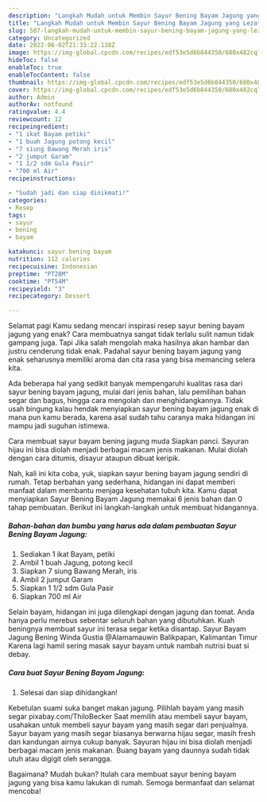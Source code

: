 ```yaml
---
description: "Langkah Mudah untuk Membin Sayur Bening Bayam Jagung yang Lezat"
title: "Langkah Mudah untuk Membin Sayur Bening Bayam Jagung yang Lezat"
slug: 507-langkah-mudah-untuk-membin-sayur-bening-bayam-jagung-yang-lezat
category: Uncategorized
date: 2022-06-02T21:33:22.138Z
image: https://img-global.cpcdn.com/recipes/edf53e5d6b844350/680x482cq70/sayur-bening-bayam-jagung-foto-resep-utama.jpg
hideToc: false
enableToc: true
enableTocContent: false
thumbnail: https://img-global.cpcdn.com/recipes/edf53e5d6b844350/680x482cq70/sayur-bening-bayam-jagung-foto-resep-utama.jpg
cover: https://img-global.cpcdn.com/recipes/edf53e5d6b844350/680x482cq70/sayur-bening-bayam-jagung-foto-resep-utama.jpg
author: Admin
authorAv: notfound
ratingvalue: 4.4
reviewcount: 12
recipeingredient:
- "1 ikat Bayam petiki"
- "1 buah Jagung potong kecil"
- "7 siung Bawang Merah iris"
- "2 jumput Garam"
- "1 1/2 sdm Gula Pasir"
- "700 ml Air"
recipeinstructions:

- "Sudah jadi dan siap dinikmati!"
categories:
- Resep
tags:
- sayur
- bening
- bayam

katakunci: sayur bening bayam 
nutrition: 112 calories
recipecuisine: Indonesian
preptime: "PT28M"
cooktime: "PT54M"
recipeyield: "3"
recipecategory: Dessert

---
```



Selamat pagi Kamu sedang mencari inspirasi resep sayur bening bayam jagung yang enak? Cara membuatnya sangat tidak terlalu sulit namun tidak gampang juga. Tapi Jika salah mengolah maka hasilnya akan hambar dan justru cenderung tidak enak. Padahal sayur bening bayam jagung yang enak seharusnya memiliki aroma dan cita rasa yang bisa memancing selera kita.


Ada beberapa hal yang sedikit banyak mempengaruhi kualitas rasa dari sayur bening bayam jagung, mulai dari jenis bahan, lalu pemilihan bahan segar dan bagus, hingga cara mengolah dan menghidangkannya. Tidak usah bingung kalau hendak menyiapkan sayur bening bayam jagung enak di mana pun kamu berada, karena asal sudah tahu caranya maka hidangan ini mampu jadi suguhan istimewa.

Cara membuat sayur bayam bening jagung muda Siapkan panci. Sayuran hijau ini bisa diolah menjadi berbagai macam jenis makanan. Mulai diolah dengan cara ditumis, disayur ataupun dibuat keripik.


Nah, kali ini kita coba, yuk, siapkan sayur bening bayam jagung sendiri di rumah. Tetap berbahan yang sederhana, hidangan ini dapat memberi manfaat dalam membantu menjaga kesehatan tubuh kita. Kamu dapat menyiapkan Sayur Bening Bayam Jagung memakai 6 jenis bahan dan 0 tahap pembuatan. Berikut ini langkah-langkah untuk membuat hidangannya.

<!--inarticleads1-->

##### Bahan-bahan dan bumbu yang harus ada dalam pembuatan Sayur Bening Bayam Jagung:

1. Sediakan 1 ikat Bayam, petiki
1. Ambil 1 buah Jagung, potong kecil
1. Siapkan 7 siung Bawang Merah, iris
1. Ambil 2 jumput Garam
1. Siapkan 1 1/2 sdm Gula Pasir
1. Siapkan 700 ml Air


Selain bayam, hidangan ini juga dilengkapi dengan jagung dan tomat. Anda hanya perlu merebus sebentar seluruh bahan yang dibutuhkan. Kuah beningnya membuat sayur ini terasa segar ketika disantap. Sayur Bayam Jagung Bening Winda Gustia @Alamamauwin Balikpapan, Kalimantan Timur Karena lagi hamil sering masak sayur bayam untuk nambah nutrisi buat si debay. 

<!--inarticleads2-->

##### Cara buat Sayur Bening Bayam Jagung:


1. Selesai dan siap dihidangkan!

Kebetulan suami suka banget makan jagung. Pilihlah bayam yang masih segar pixabay.com/ThiloBecker Saat memilih atau membeli sayur bayam, usahakan untuk membeli sayur bayam yang masih segar dari penjualnya. Sayur bayam yang masih segar biasanya berwarna hijau segar, masih fresh dan kandungan airnya cukup banyak. Sayuran hijau ini bisa diolah menjadi berbagai macam jenis makanan. Buang bayam yang daunnya sudah tidak utuh atau digigit oleh serangga. 

Bagaimana? Mudah bukan? Itulah cara membuat sayur bening bayam jagung yang bisa kamu lakukan di rumah. Semoga bermanfaat dan selamat mencoba!
